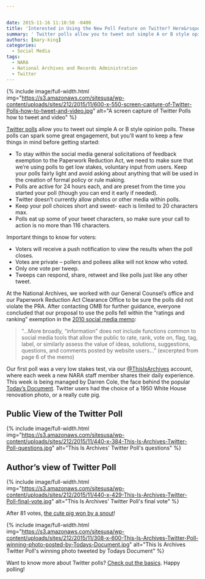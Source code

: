 ```yaml
---


date: 2015-11-16 11:10:58 -0400
title: 'Interested in Using the New Poll Feature on Twitter? Here&rsquo;s What You Need to Know!'
summary: ' Twitter polls allow you to tweet out simple A or B style opinion polls. These polls can spark some great engagement, but you&rsquo;ll want to keep a few things in mind before getting started\: To stay within the social media general'
authors: [mary-king]
categories:
  - Social Media
tags:
  - NARA
  - National Archives and Records Administration
  - Twitter
---
```



{% include image/full-width.html img="https://s3.amazonaws.com/sitesusa/wp-content/uploads/sites/212/2015/11/600-x-550-screen-capture-of-Twitter-Polls-how-to-tweet-and-video.jpg" alt="A screen capture of Twitter Polls how to tweet and video" %}

[Twitter polls](https://blog.twitter.com/2015/introducing-twitter-polls) allow you to tweet out simple A or B style opinion polls. These polls can spark some great engagement, but you’ll want to keep a few things in mind before getting started:

  * To stay within the social media general solicitations of feedback exemption to the Paperwork Reduction Act, we need to make sure that we’re using polls to get low stakes, voluntary input from users. Keep your polls fairly light and avoid asking about anything that will be used in the creation of formal policy or rule making.
  * Polls are active for 24 hours each, and are preset from the time you started your poll (though you can end it early if needed).
  * Twitter doesn’t currently allow photos or other media within polls.
  * Keep your poll choices short and sweet- each is limited to 20 characters max.
  * Polls eat up some of your tweet characters, so make sure your call to action is no more than 116 characters.

Important things to know for voters:

  * Voters will receive a push notification to view the results when the poll closes.
  * Votes are private &#8211; pollers and pollees alike will not know who voted.
  * Only one vote per tweep.
  * Tweeps can respond, share, retweet and like polls just like any other tweet.

At the National Archives, we worked with our General Counsel’s office and our Paperwork Reduction Act Clearance Office to be sure the polls did not violate the PRA. After contacting OMB for further guidance, everyone concluded that our proposal to use the polls fell within the “ratings and ranking” exemption in the [2010 social media memo](https://www.whitehouse.gov/sites/default/files/omb/assets/inforeg/SocialMediaGuidance_04072010.pdf):

> &#8220;&#8230;More broadly, “information” does not include functions common to social media tools that allow the public to rate, rank, vote on, flag, tag, label, or similarly assess the value of ideas, solutions, suggestions, questions, and comments posted by website users&#8230;&#8221; (excerpted from page 6 of the memo)

Our first poll was a very low stakes test, via our [@ThisIsArchives](https://twitter.com/ThisisArchives) account, where each week a new NARA staff member shares their daily experience. This week is being managed by Darren Cole, the face behind the popular [Today’s Document](http://todaysdocument.tumblr.com/). Twitter users had the choice of a 1950 White House renovation photo, or a really cute pig.

## Public View of the Twitter Poll


{% include image/full-width.html img="https://s3.amazonaws.com/sitesusa/wp-content/uploads/sites/212/2015/11/440-x-384-This-Is-Archives-Twitter-Poll-questions.jpg" alt="This Is Archives' Twitter Poll's questions" %}

## Author’s view of Twitter Poll


{% include image/full-width.html img="https://s3.amazonaws.com/sitesusa/wp-content/uploads/sites/212/2015/11/440-x-429-This-Is-Archives-Twitter-Poll-final-vote.jpg" alt="This Is Archives' Twitter Poll's final vote" %}

After 81 votes, [the cute pig won by a snout](https://twitter.com/ThisisArchives/status/662629851640283136)!


{% include image/full-width.html img="https://s3.amazonaws.com/sitesusa/wp-content/uploads/sites/212/2015/11/308-x-600-This-Is-Archives-Twitter-Poll-winning-photo-posted-by-Todays-Document.jpg" alt="This Is Archives Twitter Poll's winning photo tweeted by Todays Document" %}

Want to know more about Twitter polls? [Check out the basics](https://support.twitter.com/articles/20174524?lang=en). Happy polling!